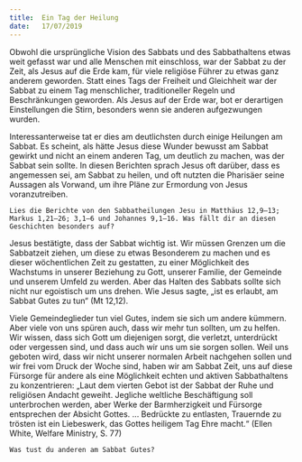 ```yaml
---
title:  Ein Tag der Heilung
date:   17/07/2019
---
```


Obwohl die ursprüngliche Vision des Sabbats und des Sabbathaltens etwas weit gefasst war und alle Menschen mit einschloss, war der Sabbat zu der Zeit, als Jesus auf die Erde kam, für viele religiöse Führer zu etwas ganz anderem geworden. Statt eines Tags der Freiheit und Gleichheit war der Sabbat zu einem Tag menschlicher, traditioneller Regeln und Beschränkungen geworden. Als Jesus auf der Erde war, bot er derartigen Einstellungen die Stirn, besonders wenn sie anderen aufgezwungen wurden.

Interessanterweise tat er dies am deutlichsten durch einige Heilungen am Sabbat. Es scheint, als hätte Jesus diese Wunder bewusst am Sabbat gewirkt und nicht an einem anderen Tag, um deutlich zu machen, was der Sabbat sein sollte. In diesen Berichten sprach Jesus oft darüber, dass es angemessen sei, am Sabbat zu heilen, und oft nutzten die Pharisäer seine Aussagen als Vorwand, um ihre Pläne zur Ermordung von Jesus voranzutreiben.

`Lies die Berichte von den Sabbatheilungen Jesu in Matthäus 12,9–13; Markus 1,21–26; 3,1–6 und Johannes 9,1–16. Was fällt dir an diesen Geschichten besonders auf?`

Jesus bestätigte, dass der Sabbat wichtig ist. Wir müssen Grenzen um die Sabbatzeit ziehen, um diese zu etwas Besonderem zu machen und es dieser wöchentlichen Zeit zu gestatten, zu einer Möglichkeit des Wachstums in unserer Beziehung zu Gott, unserer Familie, der Gemeinde und unserem Umfeld zu werden. Aber das Halten des Sabbats sollte sich nicht nur egoistisch um uns drehen. Wie Jesus sagte, „ist es erlaubt, am Sabbat Gutes zu tun“ (Mt 12,12).

Viele Gemeindeglieder tun viel Gutes, indem sie sich um andere kümmern. Aber viele von uns spüren auch, dass wir mehr tun sollten, um zu helfen. Wir wissen, dass sich Gott um diejenigen sorgt, die verletzt, unterdrückt oder vergessen sind, und dass auch wir uns um sie sorgen sollen. Weil uns geboten wird, dass wir nicht unserer normalen Arbeit nachgehen sollen und wir frei vom Druck der Woche sind, haben wir am Sabbat Zeit, uns auf diese Fürsorge für andere als eine Möglichkeit echten und aktiven Sabbathaltens zu konzentrieren: „Laut dem vierten Gebot ist der Sabbat der Ruhe und religiösen Andacht geweiht. Jegliche weltliche Beschäftigung soll unterbrochen werden, aber Werke der Barmherzigkeit und Fürsorge entsprechen der Absicht Gottes. ... Bedrückte zu entlasten, Trauernde zu trösten ist ein Liebeswerk, das Gottes heiligem Tag Ehre macht.“ (Ellen White, Welfare Ministry, S. 77)

`Was tust du anderen am Sabbat Gutes?`
